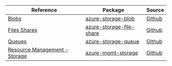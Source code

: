 | Reference | Package | Source |
|---|---|---|
|[Blobs](storage-blob-readme.md)|[azure-storage-blob](https://pypi.org/project/azure-storage-blob)|[Github](https://github.com/Azure/azure-sdk-for-python/blob/main/sdk/storage/azure-storage-blob)|
|[Files Shares](storage-file-share-readme.md)|[azure-storage-file-share](https://pypi.org/project/azure-storage-file-share)|[Github](https://github.com/Azure/azure-sdk-for-python/blob/main/sdk/storage/azure-storage-file-share)|
|[Queues](storage-queue-readme.md)|[azure-storage-queue](https://pypi.org/project/azure-storage-queue)|[Github](https://github.com/Azure/azure-sdk-for-python/blob/main/sdk/storage/azure-storage-queue)|
|[Resource Management - Storage](mgmt-storage-readme.md)|[azure-mgmt-storage](https://pypi.org/project/azure-mgmt-storage)|[Github](https://github.com/Azure/azure-sdk-for-python/blob/main/sdk/storage/azure-mgmt-storage)|
